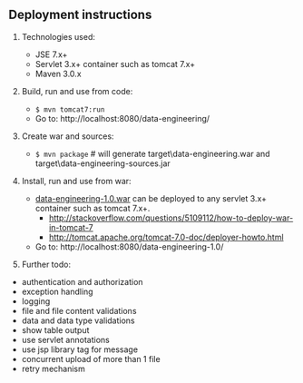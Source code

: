 ## Deployment instructions

1. Technologies used:
   - JSE 7.x+
   - Servlet 3.x+ container such as tomcat 7.x+
   - Maven 3.0.x

1. Build, run and use from code:
   - <code>$ mvn tomcat7:run</code>
   - Go to: http://localhost:8080/data-engineering/

1. Create war and sources:
   - <code>$ mvn package</code> # will generate target\data-engineering.war and target\data-engineering-sources.jar

1. Install, run and use from war:
   - <a href="../../blob/master/lib/data-engineering-1.0.war">data-engineering-1.0.war</a> can be deployed to any servlet 3.x+ container such as tomcat 7.x+.
       - http://stackoverflow.com/questions/5109112/how-to-deploy-war-in-tomcat-7
       - http://tomcat.apache.org/tomcat-7.0-doc/deployer-howto.html
   - Go to: http://localhost:8080/data-engineering-1.0/

1. Further todo:
  - authentication and authorization
  - exception handling
  - logging
  - file and file content validations
  - data and data type validations
  - show table output
  - use servlet annotations
  - use jsp library tag for message
  - concurrent upload of more than 1 file
  - retry mechanism


